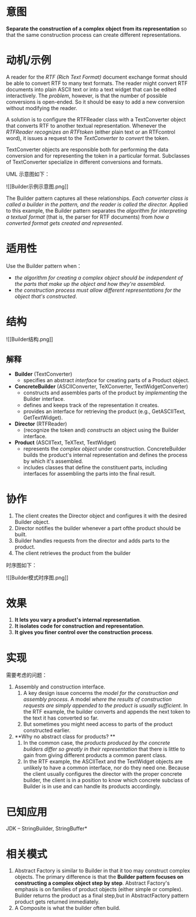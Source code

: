 # 意图
**Separate the construction of a complex object from its representation** so that the same construction process can create different representations.

# 动机/示例
A reader for the *RTF (Rich Text Format)* document exchange format should be able to convert RTF to many text formats. The reader might convert RTF documents into plain ASCII text or into a text widget that can be edited interactively. 
The *problem*, however, is that the number of possible conversions is open-ended. So it should be easy to add a new conversion without modifying the reader. 

A solution is to configure the RTFReader class with a TextConverter object that converts RTF to another textual representation. Whenever the *RTFReader recognizes an RTFtoken* (either plain text or an RTFcontrol word), it issues a request to the *TextConverter to convert* the token. 

TextConverter objects are responsible both for performing the data conversion and for representing the token in a particular format. Subclasses of TextConverter specialize in different conversions and formats.

UML 示意图如下：

![[Builder示例示意图.png]]

The Builder pattern captures all these relationships. *Each converter class is called a builder in the pattern, and the reader is called the director.* Applied to this example, the Builder pattern separates the *algorithm for interpreting a textual format* (that is, the parser for RTF documents) from *how a converted format gets created and represented*.

# 适用性
Use the Builder pattern when：
- *the algorithm for creating a complex object should be independent of the parts that make up the object and how they're assembled*. 
- *the construction process must allow different representations for the object that's constructed*.

# 结构
![[Builder结构.png]]

## 解释
- **Builder** (TextConverter) 
	-  specifies an abstract *interface* for creating parts of a Product object. 
-  **ConcreteBuilder** (ASCIIConverter, TeXConverter, TextWidgetConverter) 
	-  constructs and assembles parts of the product by *implementing* the Builder interface. 
	-  defines and keeps track of the representation it creates. 
	-  provides an interface for retrieving the product (e.g., GetASCIIText, GetTextWidget). 
-  **Director** (RTFReader) 
	- (recognize the token and) *constructs* an object using the Builder interface. 
-  **Product** (ASCIIText, TeXText, TextWidget) 
	-  represents the *complex object* under construction. ConcreteBuilder builds the product's internal representation and defines the process by which it's assembled. 
	-  includes classes that define the constituent parts, including interfaces for assembling the parts into the final result.

# 协作
1. The client creates the Director object and configures it with the desired Builder object.
2. Director notifies the builder whenever a part ofthe product should be built. 
3. Builder handles requests from the director and adds parts to the product. 
4. The client retrieves the product from the builder

时序图如下：

![[Builder模式时序图.png]]


# 效果
1. **It lets you vary a product's internal representation**.
2. **It isolates code for construction and representation**.
3. **It gives you finer control over the construction process**.


# 实现
需要考虑的问题：
1. Assembly and construction interface. 
	1. A key design issue concerns the *model for the construction and assembly process*. A model *where the results of construction requests are simply appended to the product is usually sufficient*. In the RTF example, the builder converts and appends the next token to the text it has converted so far. 
	2. But sometimes you might need access to parts of the product constructed earlier.
2. **Why no abstract class for products? **
	1. In the common case, the *products produced by the concrete builders differ so greatly in their representation* that there is little to gain from giving different products a common parent class. 
	2. In the RTF example, the ASCIIText and the TextWidget objects are unlikely to have a common interface, nor do they need one. Because the client usually configures the director with the proper concrete builder, the client is in a position to know which concrete subclass of Builder is in use and can handle its products accordingly.


# 已知应用

JDK – StringBuilder, StringBuffer*

# 相关模式
1. Abstract Factory  is similar to Builder in that it too may construct complex objects. The primary difference is that the **Builder pattern focuses on constructing a complex object step by step**. Abstract Factory's emphasis is on families of product objects (either simple or complex). Builder returns the product as a final step,but in AbstractFactory pattern product gets returned immediately. 
2. A Composite is what the builder often build.

